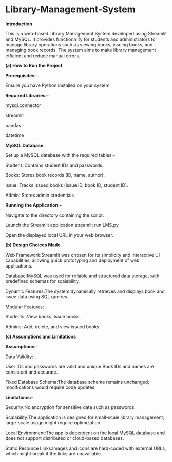 # Library-Management-System
**Introduction**

This is a web-based Library Management System developed using Streamlit and MySQL. It provides functionality for students and administrators to manage library operations such as viewing books, issuing books, and managing book records. The system aims to make library management efficient and reduce manual errors.

**(a) How to Run the Project**

**Prerequisites:-**

Ensure you have Python installed on your system.

**Required Libraries:-**

mysql.connector

streamlit

pandas

datetime

**MySQL Database:**

Set up a MySQL database with the required tables:-

Student: Contains student IDs and passwords.

Books: Stores book records (ID, name, author).

Issue: Tracks issued books (issue ID, book ID, student ID).

Admin: Stores admin credentials

**Running the Application:-**

Navigate to the directory containing the script.

Launch the Streamlit application:streamlit run LMS.py

Open the displayed local URL in your web browser.

**(b) Design Choices Made**

Web Framework:Streamlit was chosen for its simplicity and interactive UI capabilities, allowing quick prototyping and deployment of web applications.

Database:MySQL was used for reliable and structured data storage, with predefined schemas for scalability.

Dynamic Features:The system dynamically retrieves and displays book and issue data using SQL queries.

Modular Features:

Students: View books, issue books.

Admins: Add, delete, and view issued books.

**(c) Assumptions and Limitations**

**Assumptions:-**

Data Validity:

User IDs and passwords are valid and unique.Book IDs and names are consistent and accurate.

Fixed Database Schema:The database schema remains unchanged; modifications would require code updates.

**Limitations:-**

Security:No encryption for sensitive data such as passwords.

Scalability:The application is designed for small-scale library management; large-scale usage might require optimization.

Local Environment:The app is dependent on the local MySQL database and does not support distributed or cloud-based databases.

Static Resource Links:Images and icons are hard-coded with external URLs, which might break if the links are unavailable.
